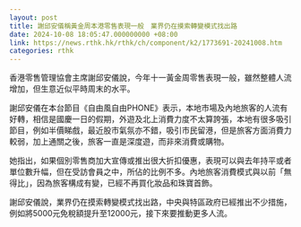 ```yaml
---
layout: post
title: 謝邱安儀稱黃金周本港零售表現一般　業界仍在摸索轉變模式找出路
date: 2024-10-08 18:05:47.000000000 +08:00
link: https://news.rthk.hk/rthk/ch/component/k2/1773691-20241008.htm
categories: rthk
---
```


香港零售管理協會主席謝邱安儀說，今年十一黃金周零售表現一般，雖然整體人流增加，但生意近似平時周末的水平。

謝邱安儀在本台節目《自由風自由PHONE》表示，本地市場及內地旅客的人流有好轉，相信是國慶一日的假期，外遊及北上消費力度不太算誇張，本地有很多吸引節目，例如半價睇戲，最近股市氣氛亦不錯，吸引市民留港，但是旅客方面消費力較弱，加上通關之後，旅客一直是深度遊，而非來消費或購物。

她指出，如果個別零售商加大宣傳或推出很大折扣優惠，表現可以與去年持平或者單位數升幅，但在受訪會員之中，所佔的比例不多。內地旅客消費模式與以前「無得比」，因為旅客構成有變，已經不再買化妝品和珠寶首飾。

謝邱安儀說，業界仍在摸索轉變模式找出路，中央與特區政府已經推出不少措施，例如將5000元免稅額提升至12000元，接下來要推動更多人流。
